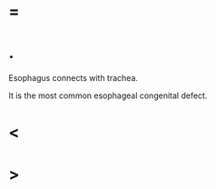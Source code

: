 # =

# .

Esophagus connects with trachea.

It is the most common esophageal congenital defect.

# <

# >
